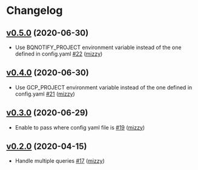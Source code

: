 # Changelog

## [v0.5.0](https://github.com/aktsk/bqnotify/compare/v0.4.0...v0.5.0) (2020-06-30)

* Use BQNOTIFY_PROJECT environment variable instead of the one defined in config.yaml [#22](https://github.com/aktsk/bqnotify/pull/22) ([mizzy](https://github.com/mizzy))

## [v0.4.0](https://github.com/aktsk/bqnotify/compare/v0.3.0...v0.4.0) (2020-06-30)

* Use GCP_PROJECT environment variable instead of the one defined in config.yaml [#21](https://github.com/aktsk/bqnotify/pull/21) ([mizzy](https://github.com/mizzy))

## [v0.3.0](https://github.com/aktsk/bqnotify/compare/v0.2.0...v0.3.0) (2020-06-29)

* Enable to pass where config yaml file is [#19](https://github.com/aktsk/bqnotify/pull/19) ([mizzy](https://github.com/mizzy))

## [v0.2.0](https://github.com/aktsk/bqnotify/compare/2e09e3089314...v0.2.0) (2020-04-15)

* Handle multiple queries [#17](https://github.com/aktsk/bqnotify/pull/17) ([mizzy](https://github.com/mizzy))
